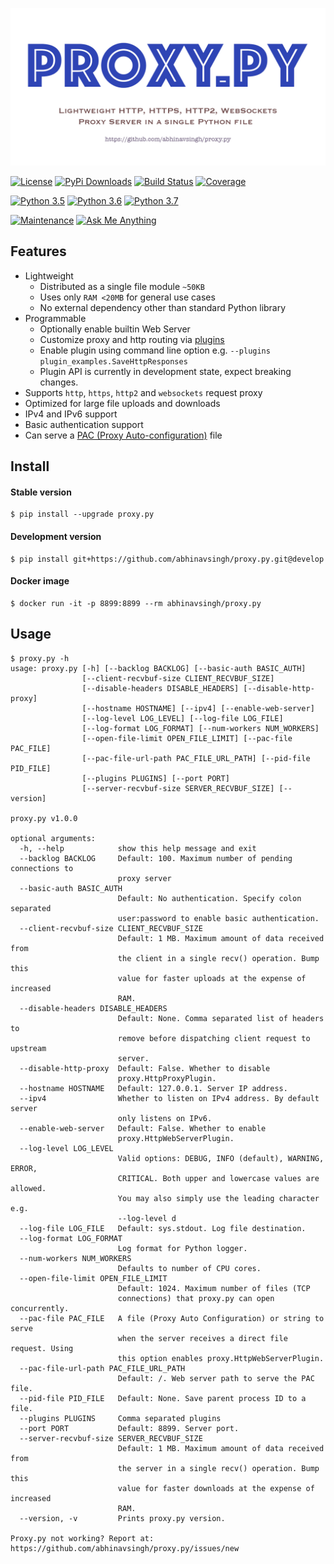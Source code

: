 [![Proxy.Py](ProxyPy.png)](https://github.com/abhinavsingh/proxy.py)

[![License](https://img.shields.io/github/license/abhinavsingh/proxy.py.svg)](https://opensource.org/licenses/BSD-3-Clause)
[![PyPi Downloads](https://img.shields.io/pypi/dm/proxy.py.svg)](https://pypi.org/project/proxy.py/)
[![Build Status](https://travis-ci.org/abhinavsingh/proxy.py.svg?branch=develop)](https://travis-ci.org/abhinavsingh/proxy.py/)
[![Coverage](https://coveralls.io/repos/github/abhinavsingh/proxy.py/badge.svg?branch=develop)](https://coveralls.io/github/abhinavsingh/proxy.py?branch=develop)

[![Python 3.5](https://img.shields.io/badge/python-3.5-blue.svg)](https://www.python.org/downloads/release/python-350/)
[![Python 3.6](https://img.shields.io/badge/python-3.6-blue.svg)](https://www.python.org/downloads/release/python-360/)
[![Python 3.7](https://img.shields.io/badge/python-3.7-blue.svg)](https://www.python.org/downloads/release/python-370/)

[![Maintenance](https://img.shields.io/badge/Maintained%3F-yes-green.svg)](https://gitHub.com/abhinavsingh/proxy.py/graphs/commit-activity)
[![Ask Me Anything](https://img.shields.io/badge/Ask%20me-anything-1abc9c.svg)](https://twitter.com/imoracle)

Features
--------

- Lightweight
    - Distributed as a single file module `~50KB`
    - Uses only `RAM <20MB` for general use cases
    - No external dependency other than standard Python library
- Programmable
    - Optionally enable builtin Web Server
    - Customize proxy and http routing via [plugins](https://github.com/abhinavsingh/proxy.py/blob/develop/plugin_examples.py)
    - Enable plugin using command line option e.g. `--plugins plugin_examples.SaveHttpResponses`
    - Plugin API is currently in development state, expect breaking changes.
- Supports `http`, `https`, `http2` and `websockets` request proxy
- Optimized for large file uploads and downloads
- IPv4 and IPv6 support
- Basic authentication support
- Can serve a [PAC (Proxy Auto-configuration)](https://en.wikipedia.org/wiki/Proxy_auto-config) file

Install
-------

#### Stable version

	$ pip install --upgrade proxy.py

#### Development version

    $ pip install git+https://github.com/abhinavsingh/proxy.py.git@develop

#### Docker image

    $ docker run -it -p 8899:8899 --rm abhinavsingh/proxy.py

Usage
-----

```
$ proxy.py -h
usage: proxy.py [-h] [--backlog BACKLOG] [--basic-auth BASIC_AUTH]
                [--client-recvbuf-size CLIENT_RECVBUF_SIZE]
                [--disable-headers DISABLE_HEADERS] [--disable-http-proxy]
                [--hostname HOSTNAME] [--ipv4] [--enable-web-server]
                [--log-level LOG_LEVEL] [--log-file LOG_FILE]
                [--log-format LOG_FORMAT] [--num-workers NUM_WORKERS]
                [--open-file-limit OPEN_FILE_LIMIT] [--pac-file PAC_FILE]
                [--pac-file-url-path PAC_FILE_URL_PATH] [--pid-file PID_FILE]
                [--plugins PLUGINS] [--port PORT]
                [--server-recvbuf-size SERVER_RECVBUF_SIZE] [--version]

proxy.py v1.0.0

optional arguments:
  -h, --help            show this help message and exit
  --backlog BACKLOG     Default: 100. Maximum number of pending connections to
                        proxy server
  --basic-auth BASIC_AUTH
                        Default: No authentication. Specify colon separated
                        user:password to enable basic authentication.
  --client-recvbuf-size CLIENT_RECVBUF_SIZE
                        Default: 1 MB. Maximum amount of data received from
                        the client in a single recv() operation. Bump this
                        value for faster uploads at the expense of increased
                        RAM.
  --disable-headers DISABLE_HEADERS
                        Default: None. Comma separated list of headers to
                        remove before dispatching client request to upstream
                        server.
  --disable-http-proxy  Default: False. Whether to disable
                        proxy.HttpProxyPlugin.
  --hostname HOSTNAME   Default: 127.0.0.1. Server IP address.
  --ipv4                Whether to listen on IPv4 address. By default server
                        only listens on IPv6.
  --enable-web-server   Default: False. Whether to enable
                        proxy.HttpWebServerPlugin.
  --log-level LOG_LEVEL
                        Valid options: DEBUG, INFO (default), WARNING, ERROR,
                        CRITICAL. Both upper and lowercase values are allowed.
                        You may also simply use the leading character e.g.
                        --log-level d
  --log-file LOG_FILE   Default: sys.stdout. Log file destination.
  --log-format LOG_FORMAT
                        Log format for Python logger.
  --num-workers NUM_WORKERS
                        Defaults to number of CPU cores.
  --open-file-limit OPEN_FILE_LIMIT
                        Default: 1024. Maximum number of files (TCP
                        connections) that proxy.py can open concurrently.
  --pac-file PAC_FILE   A file (Proxy Auto Configuration) or string to serve
                        when the server receives a direct file request. Using
                        this option enables proxy.HttpWebServerPlugin.
  --pac-file-url-path PAC_FILE_URL_PATH
                        Default: /. Web server path to serve the PAC file.
  --pid-file PID_FILE   Default: None. Save parent process ID to a file.
  --plugins PLUGINS     Comma separated plugins
  --port PORT           Default: 8899. Server port.
  --server-recvbuf-size SERVER_RECVBUF_SIZE
                        Default: 1 MB. Maximum amount of data received from
                        the server in a single recv() operation. Bump this
                        value for faster downloads at the expense of increased
                        RAM.
  --version, -v         Prints proxy.py version.

Proxy.py not working? Report at:
https://github.com/abhinavsingh/proxy.py/issues/new
```
